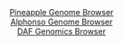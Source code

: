 <div id="Pineapple_Genome_Browser" align="center">
  <a href="https://igv.org/app/?sessionURL=blob:zZJdb5swGIX_i6VWm0TAhgABqZpomzQf_dCaUbZUFTJgEq9gE9shX8p_n1tt2k0nNRebJvnCfvXa7znHzx60REjKGQiBbSLXRAgYQC74eorrpiK3uCYShCWuJDGAICURhOUEhHtQYqlwfH.tby6UamRoWVQ1nRqzOTelY.Ia7zjDa2nmvLYueFXhjAusuJDWucAtt.i87axJhpvG1LMd07UKrLCFq2bBmeRWQ9g8Xev30l.ldE4Yr0larypFXwWkWo_WWJgl_hQl0yjPiZQTsh0VZ9FkFD04_Xh25V3M4rthEnvJ6ZTOGVYrQc7OJ2ScqBqvt3Emv3RxwopFn9HPYtA9cS5P.5uGCiLPkI96ju_2PE8HQ1lBNv.TZ73okb5HAt5uW_T9245fLW9O7PM.vqxmaPk8vUPxH5wfDFDxfKVJAPlC.CGChgM9w7W9zssW9QwIA52P4BSEj08GUALnz7r9cQ_UttG8AEmWq1d0DMBFQQQIOwGEPgoC2.36XRgE6GDswUpUfy_cQXwf.NCObNtLS1opDXORStZIEzNmtnlpzndHpskCyIdofO3GotgNl_fj3EdOd9iPJtGbWfravx79.oHa6HsU_RPu3iPEVNmxsH29eJj1Blxx6FejsUju2s1gk93k7s3bqL3Ec1w0JRc1VrpfV_TxJ20tFhQzpQstlTSjFVXbRKfI1yBEtqOhBTmvuKYQiHn2ARrQQC78.BtO5_B0.AE-">Pineapple Genome Browser</a>
</div>
<div id="Alphonso_Genome_Browser" align="center">
  <a href="https://igv.org/app/?sessionURL=blob:zZNdb5swGEb_i6VWm0TAhhI.pGgiWdq1aVr1g6VqVSEHDHEHtmsbUhrlv8.LNu2mk5qLTZO4MK8Mfp7DYQM6IhXlDMTAtZFvIwQsoFZ8fYMbUZML3BAF4hLXilhAkpJIwnIC4g0osdI4vT43T660Fip2HKrFoMGs4rbybNzgV87wWtk5b5wJr2u85BJrLpUzlrjjDq26wZossRC2OduzfafAGju4FivOFHcEYVW2Nu_Lfo2yijDekKxpa013ATKTx2Qs7BJ_ShY3SZ4TpWakPy1Gyew0.epN0_uT4eQ.vfyySIeLwxtaMaxbSUYSjUO6OEtmMj1wj_k8f0JodlvM20qW6YH3.XD6IqgkaoQCFHqBH_rQoKGsIC__U2tz0T2bj8UdC6sDd5yEVXjfm8XTBPdntx7Sc6H5m90R2Fqg5nlrbAD5SgYxgpYHh5bvDgc_lii0IIwMIckpiB8eLaAlzr.Z7Q8boHthnAGKPLc7fSzAZUEkiAcRhAGKItc_Co5gFKGttQGtrP8e3uP0Ogqgm7juMCtprY3QRaaYUDZmzO7y0q5e9.QZTqvpinhXl1OD8mTRCn3l8fmEvPZ3x8kfaFrAHL77iKbqezL9E_feE8TWy32FIyf9mfnHgvWkOw2isQchPZqTi3N3NplN3wTkmrr7wSm5bLA2.83E3P40rsOSYqbNoKOKLmlNdb8wHPkaxMj1jLgg5zU3JgJZLT9AC1rIhx9_C.ptH7ffAQ--">Alphonso Genome Browser</a>
</div>


<div id="DAF_Genomics_Browser" align="center">
  <a href="https://igv.org/app/?sessionURL=blob:tZFra9swFIb_iyD9ZDu2fIsNYbhbk3ZJN5bguWsp4dQ.js0sy5PkpGnIf5_wOga7MAYdSELiXN736DmSHQpZ85bEhFqObzkOMYis.H4NrGvwHTCUJC6hkWgQgSUKbHMk8ZGUIBWkq6WurJTqZDweF1CaW2w5q3NpSdeCzpS8VxXqVJNawOCJt7CXVs6ZTlYwhqareCv5GPIcpTTtcYftdrMHfXyPbYaWuGF9o.pBdaNNaGOFVYJ2W7cFPv7FyH9Q1qt.lWTrZKhf4OGqmCaLq.Sje5HezoPXt.n7yywNsrN1vW1B9QKn_odu0i4T9jTvJvPUO_hSvb1mu3K5sEfum7OLx64WKKdO6Ezc0A_DgJwM0vC81whIXgkndjwjpBODep75fHX9QP.B4DWJ7.4NogTkn3X63ZGoQ6dBEYlf.oGZQbgoUJDYjGw7dKKI.l7o2VHknIwj6UXzwiRn6SoKbZpQGlgPwLR.WTfD92mhX4MvhfGnznr_K6b._MHFEZ19uhnRcy9Z7W2X74qUX95ks20mf4sq1BP8cbSSCwZKh749n8FAoxUZtuoHGfd0f_oK">DAF Genomics Browser</a>
</div>
